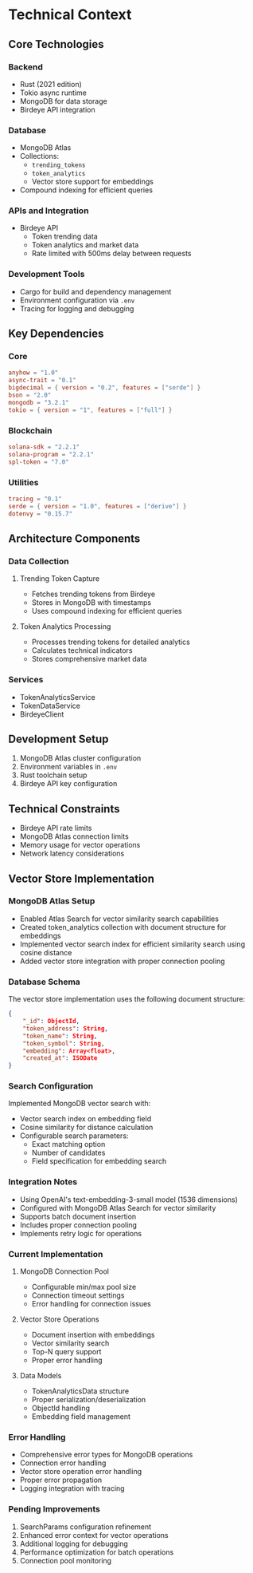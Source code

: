 # Technical Context

## Core Technologies

### Backend
- Rust (2021 edition)
- Tokio async runtime
- MongoDB for data storage
- Birdeye API integration

### Database
- MongoDB Atlas
- Collections:
  - `trending_tokens`
  - `token_analytics`
  - Vector store support for embeddings
- Compound indexing for efficient queries

### APIs and Integration
- Birdeye API
  - Token trending data
  - Token analytics and market data
  - Rate limited with 500ms delay between requests

### Development Tools
- Cargo for build and dependency management
- Environment configuration via `.env`
- Tracing for logging and debugging

## Key Dependencies

### Core
```toml
anyhow = "1.0"
async-trait = "0.1"
bigdecimal = { version = "0.2", features = ["serde"] }
bson = "2.0"
mongodb = "3.2.1"
tokio = { version = "1", features = ["full"] }
```

### Blockchain
```toml
solana-sdk = "2.2.1"
solana-program = "2.2.1"
spl-token = "7.0"
```

### Utilities
```toml
tracing = "0.1"
serde = { version = "1.0", features = ["derive"] }
dotenvy = "0.15.7"
```

## Architecture Components

### Data Collection
1. Trending Token Capture
   - Fetches trending tokens from Birdeye
   - Stores in MongoDB with timestamps
   - Uses compound indexing for efficient queries

2. Token Analytics Processing
   - Processes trending tokens for detailed analytics
   - Calculates technical indicators
   - Stores comprehensive market data

### Services
- TokenAnalyticsService
- TokenDataService
- BirdeyeClient

## Development Setup
1. MongoDB Atlas cluster configuration
2. Environment variables in `.env`
3. Rust toolchain setup
4. Birdeye API key configuration

## Technical Constraints
- Birdeye API rate limits
- MongoDB Atlas connection limits
- Memory usage for vector operations
- Network latency considerations

## Vector Store Implementation

### MongoDB Atlas Setup

- Enabled Atlas Search for vector similarity search capabilities
- Created token_analytics collection with document structure for embeddings
- Implemented vector search index for efficient similarity search using cosine distance
- Added vector store integration with proper connection pooling

### Database Schema

The vector store implementation uses the following document structure:

```json
{
    "_id": ObjectId,
    "token_address": String,
    "token_name": String,
    "token_symbol": String,
    "embedding": Array<float>,
    "created_at": ISODate
}
```

### Search Configuration

Implemented MongoDB vector search with:

- Vector search index on embedding field
- Cosine similarity for distance calculation
- Configurable search parameters:
  - Exact matching option
  - Number of candidates
  - Field specification for embedding search

### Integration Notes

- Using OpenAI's text-embedding-3-small model (1536 dimensions)
- Configured with MongoDB Atlas Search for vector similarity
- Supports batch document insertion
- Includes proper connection pooling
- Implements retry logic for operations

### Current Implementation

1. MongoDB Connection Pool
   - Configurable min/max pool size
   - Connection timeout settings
   - Error handling for connection issues

2. Vector Store Operations
   - Document insertion with embeddings
   - Vector similarity search
   - Top-N query support
   - Proper error handling

3. Data Models
   - TokenAnalyticsData structure
   - Proper serialization/deserialization
   - ObjectId handling
   - Embedding field management

### Error Handling

- Comprehensive error types for MongoDB operations
- Connection error handling
- Vector store operation error handling
- Proper error propagation
- Logging integration with tracing

### Pending Improvements

1. SearchParams configuration refinement
2. Enhanced error context for vector operations
3. Additional logging for debugging
4. Performance optimization for batch operations
5. Connection pool monitoring
